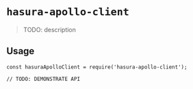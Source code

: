 # `hasura-apollo-client`

> TODO: description

## Usage

```
const hasuraApolloClient = require('hasura-apollo-client');

// TODO: DEMONSTRATE API
```
